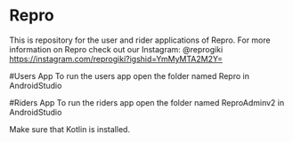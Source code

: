 # Repro
This is repository for the user and rider applications of Repro. 
For more information on Repro check out our Instagram: @reprogiki
https://instagram.com/reprogiki?igshid=YmMyMTA2M2Y=


#Users App
To run the users app open the folder named Repro in AndroidStudio

#Riders App
To run the riders app open the folder named ReproAdminv2 in AndroidStudio

Make sure that Kotlin is installed.

